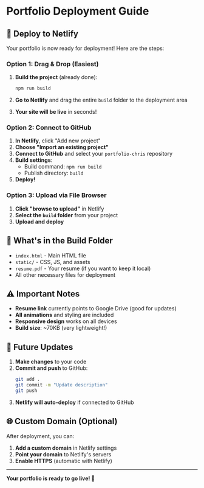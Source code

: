 # Portfolio Deployment Guide

## 🚀 Deploy to Netlify

Your portfolio is now ready for deployment! Here are the steps:

### **Option 1: Drag & Drop (Easiest)**

1. **Build the project** (already done):
   ```bash
   npm run build
   ```

2. **Go to Netlify** and drag the entire `build` folder to the deployment area

3. **Your site will be live** in seconds!

### **Option 2: Connect to GitHub**

1. **In Netlify**, click "Add new project"
2. **Choose "Import an existing project"**
3. **Connect to GitHub** and select your `portfolio-chris` repository
4. **Build settings**:
   - Build command: `npm run build`
   - Publish directory: `build`
5. **Deploy!**

### **Option 3: Upload via File Browser**

1. **Click "browse to upload"** in Netlify
2. **Select the `build` folder** from your project
3. **Upload and deploy**

## 📁 What's in the Build Folder

- `index.html` - Main HTML file
- `static/` - CSS, JS, and assets
- `resume.pdf` - Your resume (if you want to keep it local)
- All other necessary files for deployment

## ⚠️ Important Notes

- **Resume link** currently points to Google Drive (good for updates)
- **All animations** and styling are included
- **Responsive design** works on all devices
- **Build size**: ~70KB (very lightweight!)

## 🔄 Future Updates

1. **Make changes** to your code
2. **Commit and push** to GitHub:
   ```bash
   git add .
   git commit -m "Update description"
   git push
   ```
3. **Netlify will auto-deploy** if connected to GitHub

## 🌐 Custom Domain (Optional)

After deployment, you can:
1. **Add a custom domain** in Netlify settings
2. **Point your domain** to Netlify's servers
3. **Enable HTTPS** (automatic with Netlify)

---

**Your portfolio is ready to go live! 🎉**
